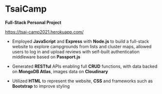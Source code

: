 # TsaiCamp

**Full-Stack Personal Project**

<https://tsai-camp2021.herokuapp.com/>

* Employed **JavaScript** and **Express** with **Node.js** to build a full-stack website to explore campgrounds from lists and cluster maps, allowed users to log in and upload reviews with self-built authentication middleware based on **Passport.js**

* Generated **RESTful** APIs enabling full **CRUD** functions, with data backed on **MongoDB Atlas**, images data on **Cloudinary**

* Utilized **HTML** to represent the website, **CSS** and frameworks such as **Bootstrap** to improve styling 
